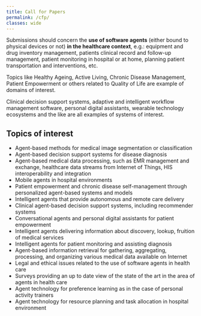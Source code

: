```yaml
---
title: Call for Papers
permalink: /cfp/
classes: wide
---
```


Submissions should concern the **use of software agents** (either bound to physical devices or not) **in the healthcare context**, e.g.: equipment and drug inventory management, patients clinical record and follow-up management, patient monitoring in hospital or at home, planning patient transportation and interventions, etc.

Topics like Healthy Ageing, Active Living, Chronic Disease Management, Patient Empowerment or others related to Quality of Life are example of domains of interest.

Clinical decision support systems, adaptive and intelligent workflow management software, personal digital assistants, wearable technology ecosystems and the like are all examples of systems of interest.

## Topics of interest

 - Agent-based methods for medical image segmentation or classification
 - Agent-based decision support systems for disease diagnosis
 - Agent-based medical data processing, such as EMR management and exchange, healthcare data streams from Internet of Things, HIS interoperability and integration
 - Mobile agents in hospital environments
 - Patient empowerment and chronic disease self-management through personalized agent-based systems and models
 - Intelligent agents that provide autonomous and remote care delivery
 - Clinical agent-based decision support systems, including recommender systems
 - Conversational agents and personal digital assistants for patient empowerment
 - Intelligent agents delivering information about discovery, lookup, fruition of medical services
 - Intelligent agents for patient monitoring and assisting diagnosis
 - Agent-based information retrieval for gathering, aggregating, processing, and organizing various medical data available on Internet
 - Legal and ethical issues related to the use of software agents in health care
 - Surveys providing an up to date view of the state of the art in the area of agents in health care
 - Agent technology for preference learning as in the case of personal activity trainers
 - Agent technology for resource planning and task allocation in hospital environment
